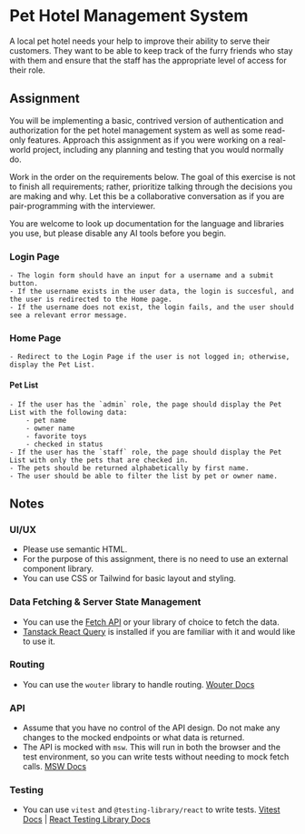 # Pet Hotel Management System

A local pet hotel needs your help to improve their ability to serve their customers. They want to be able to keep track of the furry friends who stay with them and ensure that the staff has the appropriate level of access for their role.

## Assignment

You will be implementing a basic, contrived version of authentication and authorization for the pet hotel management system as well as some read-only features. Approach this assignment as if you were working on a real-world project, including any planning and testing that you would normally do.

Work in the order on the requirements below. The goal of this exercise is not to finish all requirements; rather, prioritize talking through the decisions you are making and why. Let this be a collaborative conversation as if you are pair-programming with the interviewer.

You are welcome to look up documentation for the language and libraries you use, but please disable any AI tools before you begin.

### Login Page

    - The login form should have an input for a username and a submit button.
    - If the username exists in the user data, the login is succesful, and the user is redirected to the Home page.
    - If the username does not exist, the login fails, and the user should see a relevant error message.

### Home Page

    - Redirect to the Login Page if the user is not logged in; otherwise, display the Pet List.

#### Pet List

    - If the user has the `admin` role, the page should display the Pet List with the following data:
        - pet name
        - owner name
        - favorite toys
        - checked in status
    - If the user has the `staff` role, the page should display the Pet List with only the pets that are checked in.
    - The pets should be returned alphabetically by first name.
    - The user should be able to filter the list by pet or owner name.

## Notes

### UI/UX

- Please use semantic HTML.
- For the purpose of this assignment, there is no need to use an external component library.
- You can use CSS or Tailwind for basic layout and styling.

### Data Fetching & Server State Management

- You can use the [Fetch API](https://developer.mozilla.org/en-US/docs/Web/API/Fetch_API/Using_Fetch) or your library of choice to fetch the data.
- [Tanstack React Query](https://tanstack.com/query/latest/docs/framework/react/overview) is installed if you are familiar with it and would like to use it.

### Routing

- You can use the `wouter` library to handle routing. [Wouter Docs](https://github.com/molefrog/wouter)

### API

- Assume that you have no control of the API design. Do not make any changes to the mocked endpoints or what data is returned.
- The API is mocked with `msw`. This will run in both the browser and the test environment, so you can write tests without needing to mock fetch calls. [MSW Docs](https://mswjs.io/docs/)

### Testing

- You can use `vitest` and `@testing-library/react` to write tests. [Vitest Docs](https://vitest.dev/docs/) | [React Testing Library Docs](https://testing-library.com/docs/react-testing-library/intro/)
